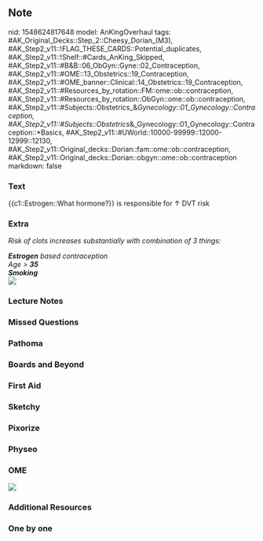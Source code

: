 ## Note
nid: 1548624817648
model: AnKingOverhaul
tags: #AK_Original_Decks::Step_2::Cheesy_Dorian_(M3), #AK_Step2_v11::!FLAG_THESE_CARDS::Potential_duplicates, #AK_Step2_v11::!Shelf::#Cards_AnKing_Skipped, #AK_Step2_v11::#B&B::06_ObGyn::Gyne::02_Contraception, #AK_Step2_v11::#OME::13_Obstetrics::19_Contraception, #AK_Step2_v11::#OME_banner::Clinical::14_Obstetrics::19_Contraception, #AK_Step2_v11::#Resources_by_rotation::FM::ome::ob::contraception, #AK_Step2_v11::#Resources_by_rotation::ObGyn::ome::ob::contraception, #AK_Step2_v11::#Subjects::Obstetrics_&_Gynecology::01_Gynecology::Contraception, #AK_Step2_v11::#Subjects::Obstetrics_&_Gynecology::01_Gynecology::Contraception::*Basics, #AK_Step2_v11::#UWorld::10000-99999::12000-12999::12130, #AK_Step2_v11::Original_decks::Dorian::fam::ome::ob::contraception, #AK_Step2_v11::Original_decks::Dorian::obgyn::ome::ob::contraception
markdown: false

### Text
{{c1::Estrogen::What hormone?}} is responsible for ↑ DVT risk

### Extra
<i>Risk of clots increases substantially with combination of 3
things:</i>
<div>
  <i><b>Estrogen</b> based contraception</i>
</div>
<div>
  <i>Age > <b>35</b></i>
</div>
<div>
  <i><b>Smoking</b></i>
</div><img src="paste-2682683817721857.jpg">

### Lecture Notes


### Missed Questions


### Pathoma


### Boards and Beyond


### First Aid


### Sketchy


### Pixorize


### Physeo


### OME
<div class="ome-widget">
  <a href=
  "https://onlinemeded.org/spa/obstetrics/contraception/acquire?ref=anki">
  <img src="_OME_AnkiFlashcards_Lesson_1.png"></a>
</div>

### Additional Resources


### One by one

